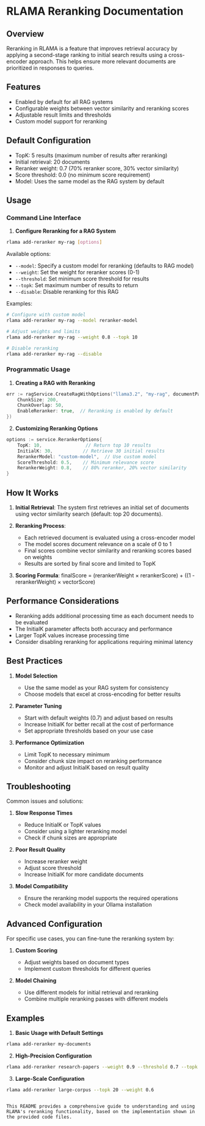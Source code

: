 # RLAMA Reranking Documentation

## Overview
Reranking in RLAMA is a feature that improves retrieval accuracy by applying a second-stage ranking to initial search results using a cross-encoder approach. This helps ensure more relevant documents are prioritized in responses to queries.

## Features
- Enabled by default for all RAG systems
- Configurable weights between vector similarity and reranking scores
- Adjustable result limits and thresholds
- Custom model support for reranking

## Default Configuration
- TopK: 5 results (maximum number of results after reranking)
- Initial retrieval: 20 documents
- Reranker weight: 0.7 (70% reranker score, 30% vector similarity)
- Score threshold: 0.0 (no minimum score requirement)
- Model: Uses the same model as the RAG system by default

## Usage

### Command Line Interface

1. **Configure Reranking for a RAG System**
```bash
rlama add-reranker my-rag [options]
```

Available options:
- `--model`: Specify a custom model for reranking (defaults to RAG model)
- `--weight`: Set the weight for reranker scores (0-1)
- `--threshold`: Set minimum score threshold for results
- `--topk`: Set maximum number of results to return
- `--disable`: Disable reranking for this RAG

Examples:
```bash
# Configure with custom model
rlama add-reranker my-rag --model reranker-model

# Adjust weights and limits
rlama add-reranker my-rag --weight 0.8 --topk 10

# Disable reranking
rlama add-reranker my-rag --disable
```

### Programmatic Usage

1. **Creating a RAG with Reranking**
```go
err := ragService.CreateRagWithOptions("llama3.2", "my-rag", documentPath, service.DocumentLoaderOptions{
    ChunkSize: 200,
    ChunkOverlap: 50,
    EnableReranker: true,  // Reranking is enabled by default
})
```

2. **Customizing Reranking Options**
```go
options := service.RerankerOptions{
    TopK: 10,                // Return top 10 results
    InitialK: 30,           // Retrieve 30 initial results
    RerankerModel: "custom-model",  // Use custom model
    ScoreThreshold: 0.5,    // Minimum relevance score
    RerankerWeight: 0.8,    // 80% reranker, 20% vector similarity
}
```

## How It Works

1. **Initial Retrieval**: The system first retrieves an initial set of documents using vector similarity search (default: top 20 documents).

2. **Reranking Process**:
   - Each retrieved document is evaluated using a cross-encoder model
   - The model scores document relevance on a scale of 0 to 1
   - Final scores combine vector similarity and reranking scores based on weights
   - Results are sorted by final score and limited to TopK

3. **Scoring Formula**:
finalScore = (rerankerWeight × rerankerScore) + ((1 - rerankerWeight) × vectorScore) 

## Performance Considerations

- Reranking adds additional processing time as each document needs to be evaluated
- The InitialK parameter affects both accuracy and performance
- Larger TopK values increase processing time
- Consider disabling reranking for applications requiring minimal latency

## Best Practices

1. **Model Selection**
   - Use the same model as your RAG system for consistency
   - Choose models that excel at cross-encoding for better results

2. **Parameter Tuning**
   - Start with default weights (0.7) and adjust based on results
   - Increase InitialK for better recall at the cost of performance
   - Set appropriate thresholds based on your use case

3. **Performance Optimization**
   - Limit TopK to necessary minimum
   - Consider chunk size impact on reranking performance
   - Monitor and adjust InitialK based on result quality

## Troubleshooting

Common issues and solutions:

1. **Slow Response Times**
   - Reduce InitialK or TopK values
   - Consider using a lighter reranking model
   - Check if chunk sizes are appropriate

2. **Poor Result Quality**
   - Increase reranker weight
   - Adjust score threshold
   - Increase InitialK for more candidate documents

3. **Model Compatibility**
   - Ensure the reranking model supports the required operations
   - Check model availability in your Ollama installation

## Advanced Configuration

For specific use cases, you can fine-tune the reranking system by:

1. **Custom Scoring**
   - Adjust weights based on document types
   - Implement custom thresholds for different queries

2. **Model Chaining**
   - Use different models for initial retrieval and reranking
   - Combine multiple reranking passes with different models

## Examples

1. **Basic Usage with Default Settings**
```bash
rlama add-reranker my-documents
```

2. **High-Precision Configuration**
```bash
rlama add-reranker research-papers --weight 0.9 --threshold 0.7 --topk 3
```

3. **Large-Scale Configuration**
```bash
rlama add-reranker large-corpus --topk 20 --weight 0.6
```
```

This README provides a comprehensive guide to understanding and using RLAMA's reranking functionality, based on the implementation shown in the provided code files.